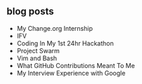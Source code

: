 ## blog posts 
+ My Change.org Internship
+ IFV
+ Coding In My 1st 24hr Hackathon
+ Project Swarm
+ Vim and Bash
+ What GitHub Contributions Meant To Me
+ My Interview Experience with Google
